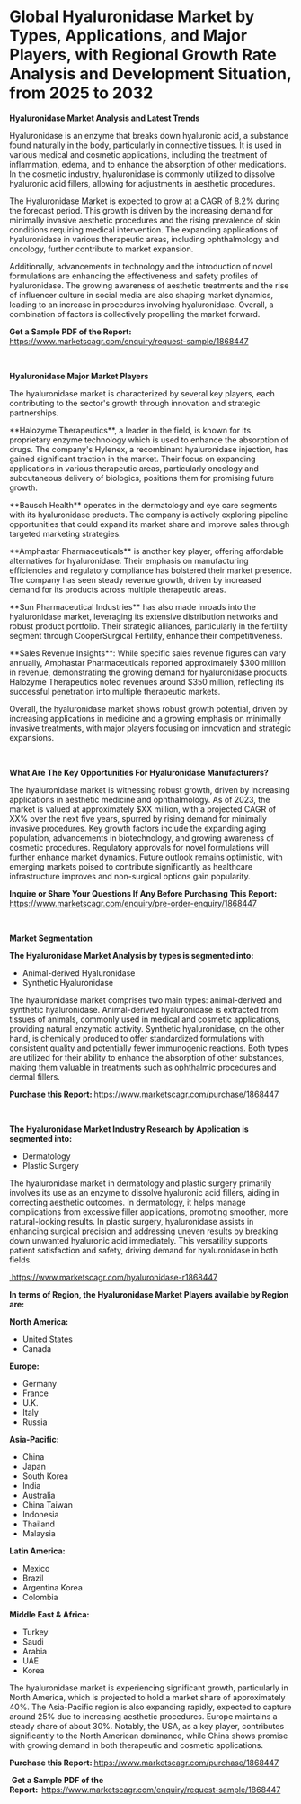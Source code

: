 <p><h1>Global Hyaluronidase Market by Types, Applications, and Major Players, with Regional Growth Rate Analysis and Development Situation, from 2025 to 2032</h1></p><p><strong>Hyaluronidase Market Analysis and Latest Trends</strong></p>
<p><p>Hyaluronidase is an enzyme that breaks down hyaluronic acid, a substance found naturally in the body, particularly in connective tissues. It is used in various medical and cosmetic applications, including the treatment of inflammation, edema, and to enhance the absorption of other medications. In the cosmetic industry, hyaluronidase is commonly utilized to dissolve hyaluronic acid fillers, allowing for adjustments in aesthetic procedures.</p><p>The Hyaluronidase Market is expected to grow at a CAGR of 8.2% during the forecast period. This growth is driven by the increasing demand for minimally invasive aesthetic procedures and the rising prevalence of skin conditions requiring medical intervention. The expanding applications of hyaluronidase in various therapeutic areas, including ophthalmology and oncology, further contribute to market expansion. </p><p>Additionally, advancements in technology and the introduction of novel formulations are enhancing the effectiveness and safety profiles of hyaluronidase. The growing awareness of aesthetic treatments and the rise of influencer culture in social media are also shaping market dynamics, leading to an increase in procedures involving hyaluronidase. Overall, a combination of factors is collectively propelling the market forward.</p></p>
<p><strong>Get a Sample PDF of the Report:&nbsp;</strong> <a href="https://www.marketscagr.com/enquiry/request-sample/1868447?utm_campaign=3065&utm_medium=2&utm_source=Github&utm_content=ia&utm_term=19042025&utm_id=hyaluronidase">https://www.marketscagr.com/enquiry/request-sample/1868447</a></p>
<p>&nbsp;</p>
<p><strong>Hyaluronidase Major Market Players</strong></p>
<p><p>The hyaluronidase market is characterized by several key players, each contributing to the sector's growth through innovation and strategic partnerships. </p><p>**Halozyme Therapeutics**, a leader in the field, is known for its proprietary enzyme technology which is used to enhance the absorption of drugs. The company's Hylenex, a recombinant hyaluronidase injection, has gained significant traction in the market. Their focus on expanding applications in various therapeutic areas, particularly oncology and subcutaneous delivery of biologics, positions them for promising future growth.</p><p>**Bausch Health** operates in the dermatology and eye care segments with its hyaluronidase products. The company is actively exploring pipeline opportunities that could expand its market share and improve sales through targeted marketing strategies. </p><p>**Amphastar Pharmaceuticals** is another key player, offering affordable alternatives for hyaluronidase. Their emphasis on manufacturing efficiencies and regulatory compliance has bolstered their market presence. The company has seen steady revenue growth, driven by increased demand for its products across multiple therapeutic areas.</p><p>**Sun Pharmaceutical Industries** has also made inroads into the hyaluronidase market, leveraging its extensive distribution networks and robust product portfolio. Their strategic alliances, particularly in the fertility segment through CooperSurgical Fertility, enhance their competitiveness.</p><p>**Sales Revenue Insights**: While specific sales revenue figures can vary annually, Amphastar Pharmaceuticals reported approximately $300 million in revenue, demonstrating the growing demand for hyaluronidase products. Halozyme Therapeutics noted revenues around $350 million, reflecting its successful penetration into multiple therapeutic markets.</p><p>Overall, the hyaluronidase market shows robust growth potential, driven by increasing applications in medicine and a growing emphasis on minimally invasive treatments, with major players focusing on innovation and strategic expansions.</p></p>
<p>&nbsp;</p>
<p><strong>What Are The Key Opportunities For Hyaluronidase Manufacturers?</strong></p>
<p><p>The hyaluronidase market is witnessing robust growth, driven by increasing applications in aesthetic medicine and ophthalmology. As of 2023, the market is valued at approximately $XX million, with a projected CAGR of XX% over the next five years, spurred by rising demand for minimally invasive procedures. Key growth factors include the expanding aging population, advancements in biotechnology, and growing awareness of cosmetic procedures. Regulatory approvals for novel formulations will further enhance market dynamics. Future outlook remains optimistic, with emerging markets poised to contribute significantly as healthcare infrastructure improves and non-surgical options gain popularity.</p></p>
<p><strong>Inquire or Share Your Questions If Any Before Purchasing This Report:</strong> <a href="https://www.marketscagr.com/enquiry/pre-order-enquiry/1868447?utm_campaign=3065&utm_medium=2&utm_source=Github&utm_content=ia&utm_term=19042025&utm_id=hyaluronidase">https://www.marketscagr.com/enquiry/pre-order-enquiry/1868447</a></p>
<p>&nbsp;</p>
<p><strong>Market Segmentation</strong></p>
<p><strong>The Hyaluronidase Market Analysis by types is segmented into:</strong></p>
<p><ul><li>Animal-derived Hyaluronidase</li><li>Synthetic Hyaluronidase</li></ul></p>
<p><p>The hyaluronidase market comprises two main types: animal-derived and synthetic hyaluronidase. Animal-derived hyaluronidase is extracted from tissues of animals, commonly used in medical and cosmetic applications, providing natural enzymatic activity. Synthetic hyaluronidase, on the other hand, is chemically produced to offer standardized formulations with consistent quality and potentially fewer immunogenic reactions. Both types are utilized for their ability to enhance the absorption of other substances, making them valuable in treatments such as ophthalmic procedures and dermal fillers.</p></p>
<p><strong>Purchase this Report:&nbsp;</strong><a href="https://www.marketscagr.com/purchase/1868447?utm_campaign=3065&utm_medium=2&utm_source=Github&utm_content=ia&utm_term=19042025&utm_id=hyaluronidase">https://www.marketscagr.com/purchase/1868447</a></p>
<p>&nbsp;</p>
<p><strong>The Hyaluronidase Market Industry Research by Application is segmented into:</strong></p>
<p><ul><li>Dermatology</li><li>Plastic Surgery</li></ul></p>
<p><p>The hyaluronidase market in dermatology and plastic surgery primarily involves its use as an enzyme to dissolve hyaluronic acid fillers, aiding in correcting aesthetic outcomes. In dermatology, it helps manage complications from excessive filler applications, promoting smoother, more natural-looking results. In plastic surgery, hyaluronidase assists in enhancing surgical precision and addressing uneven results by breaking down unwanted hyaluronic acid immediately. This versatility supports patient satisfaction and safety, driving demand for hyaluronidase in both fields.</p></p>
<p><a href="https://www.marketscagr.com/hyaluronidase-r1868447?utm_campaign=3065&utm_medium=2&utm_source=Github&utm_content=ia&utm_term=19042025&utm_id=hyaluronidase">&nbsp;https://www.marketscagr.com/hyaluronidase-r1868447</a></p>
<p><strong>In terms of Region, the Hyaluronidase Market Players available by Region are:</strong></p>
<p>
    <p> <strong> North America: </strong>
        <ul>
            <li>United States</li>
            <li>Canada</li>
        </ul>
        </p> 
    <p> <strong> Europe: </strong>
        <ul>
            <li>Germany</li>
            <li>France</li>
            <li>U.K.</li>
            <li>Italy</li>
            <li>Russia</li>
        </ul>
        </p> 
    <p> <strong> Asia-Pacific: </strong>
        <ul>
            <li>China</li>
            <li>Japan</li>
            <li>South Korea</li>
            <li>India</li>
            <li>Australia</li>
            <li>China Taiwan</li>
            <li>Indonesia</li>
            <li>Thailand</li>
            <li>Malaysia</li>
        </ul>
        </p> 
    <p> <strong> Latin America: </strong>
        <ul>
            <li>Mexico</li>
            <li>Brazil</li>
            <li>Argentina Korea</li>
            <li>Colombia</li>
        </ul>
        </p> 
    <p> <strong> Middle East & Africa: </strong>
        <ul>
            <li>Turkey</li>
            <li>Saudi</li>
            <li>Arabia</li>
            <li>UAE</li>
            <li>Korea</li>
        </ul>
    </p>
    </p>
<p><p>The hyaluronidase market is experiencing significant growth, particularly in North America, which is projected to hold a market share of approximately 40%. The Asia-Pacific region is also expanding rapidly, expected to capture around 25% due to increasing aesthetic procedures. Europe maintains a steady share of about 30%. Notably, the USA, as a key player, contributes significantly to the North American dominance, while China shows promise with growing demand in both therapeutic and cosmetic applications.</p></p>
<p><strong>Purchase this Report: </strong><a href="https://www.marketscagr.com/purchase/1868447?utm_campaign=3065&utm_medium=2&utm_source=Github&utm_content=ia&utm_term=19042025&utm_id=hyaluronidase">https://www.marketscagr.com/purchase/1868447</a></p>
<p>&nbsp;<strong>Get a Sample PDF of the Report:&nbsp;&nbsp;</strong><a href="https://www.marketscagr.com/enquiry/request-sample/1868447?utm_campaign=3065&utm_medium=2&utm_source=Github&utm_content=ia&utm_term=19042025&utm_id=hyaluronidase">https://www.marketscagr.com/enquiry/request-sample/1868447</a></p>
<p><strong></strong></p>
<p><p></p><p></p><p></p></p>